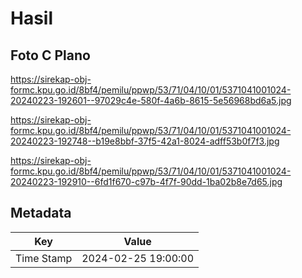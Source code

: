 # Hasil

## Foto C Plano

https://sirekap-obj-formc.kpu.go.id/8bf4/pemilu/ppwp/53/71/04/10/01/5371041001024-20240223-192601--97029c4e-580f-4a6b-8615-5e56968bd6a5.jpg

https://sirekap-obj-formc.kpu.go.id/8bf4/pemilu/ppwp/53/71/04/10/01/5371041001024-20240223-192748--b19e8bbf-37f5-42a1-8024-adff53b0f7f3.jpg

https://sirekap-obj-formc.kpu.go.id/8bf4/pemilu/ppwp/53/71/04/10/01/5371041001024-20240223-192910--6fd1f670-c97b-4f7f-90dd-1ba02b8e7d65.jpg


## Metadata

| Key        | Value               |
| ---------- | ------------------- |
| Time Stamp | 2024-02-25 19:00:00 |



